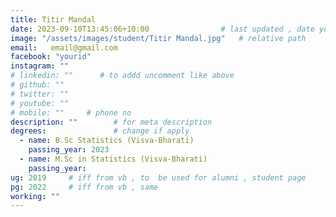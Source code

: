 ```yaml
---
title: Titir Mandal                   
date: 2023-09-10T13:45:06+10:00                # last updated , date you change
image: "/assets/images/student/Titir Mandal.jpg"   # relative path 
email:   email@gmail.com
facebook: "yourid"        
instagram: ""
# linkedin: ""      # to addd uncomment like above
# github: ""              
# twitter: ""
# youtube: ""
# mobile: ""     # phone no
description: ""        # for meta description
degrees:               # change if apply
  - name: B.Sc Statistics (Visva-Bharati)            
    passing_year: 2023
  - name: M.Sc in Statistics (Visva-Bharati) 
    passing_year:  
ug: 2019     # iff from vb , to  be used for alumni , student page
pg: 2022     # iff from vb , same
working: ""
---
```





